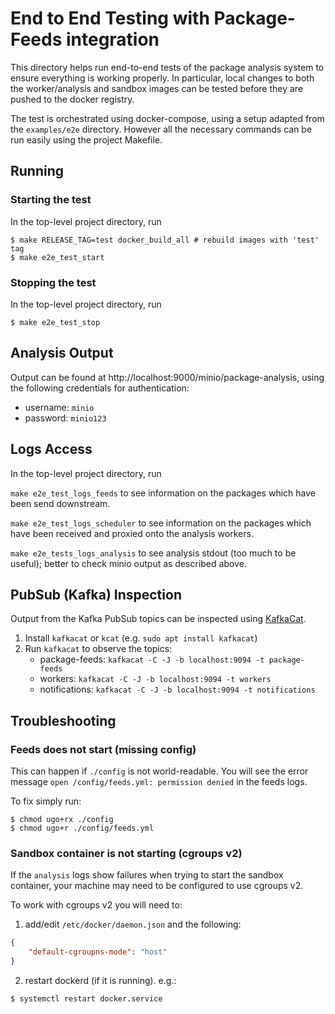 # End to End Testing with Package-Feeds integration

This directory helps run end-to-end tests of the package analysis system
to ensure everything is working properly.
In particular, local changes to both the worker/analysis and sandbox images can be tested
before they are pushed to the docker registry.

The test is orchestrated using docker-compose, using a setup adapted from the `examples/e2e` directory.
However all the necessary commands can be run easily using the project Makefile.

## Running

### Starting the test

In the top-level project directory, run

```shell
$ make RELEASE_TAG=test docker_build_all # rebuild images with 'test' tag
$ make e2e_test_start

```

### Stopping the test

In the top-level project directory, run

```shell
$ make e2e_test_stop
```

## Analysis Output

Output can be found at http://localhost:9000/minio/package-analysis,
using the following credentials for authentication:

- username: `minio`
- password: `minio123`

## Logs Access

In the top-level project directory, run

`make e2e_test_logs_feeds` to see information on the packages which have been send downstream.

`make e2e_test_logs_scheduler` to see information on the packages which have been received and proxied onto the analysis workers.

`make e2e_tests_logs_analysis` to see analysis stdout (too much to be useful); better to check minio output as described above.

## PubSub (Kafka) Inspection

Output from the Kafka PubSub topics can be inspected using
[KafkaCat](https://github.com/edenhill/kcat).

1. Install `kafkacat` or `kcat` (e.g. `sudo apt install kafkacat`)
2. Run `kafkacat` to observe the topics:
    - package-feeds: `kafkacat -C -J -b localhost:9094 -t package-feeds`
    - workers: `kafkacat -C -J -b localhost:9094 -t workers`
    - notifications: `kafkacat -C -J -b localhost:9094 -t notifications`

## Troubleshooting

### Feeds does not start (missing config)

This can happen if `./config` is not world-readable. You will see the error message `open /config/feeds.yml: permission denied` in the feeds logs.

To fix simply run:

```shell
$ chmod ugo+rx ./config
$ chmod ugo+r ./config/feeds.yml
```

### Sandbox container is not starting (cgroups v2)

If the `analysis` logs show failures when trying to start the sandbox container, your machine may need to be configured to use cgroups v2.

To work with cgroups v2 you will need to:

1. add/edit `/etc/docker/daemon.json` and the following:

```json
{
    "default-cgroupns-mode": "host"
}
```

2. restart dockerd (if it is running). e.g.:

```shell
$ systemctl restart docker.service
```
